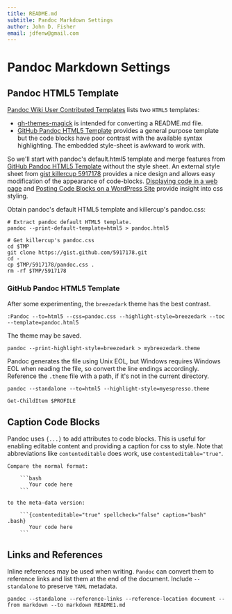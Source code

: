 ```yaml
---
title: README.md
subtitle: Pandoc Markdown Settings
author: John D. Fisher
email: jdfenw@gmail.com
---
```

# Pandoc Markdown Settings

## Pandoc HTML5 Template

[Pandoc Wiki User Contributed Templates] lists two `HTML5` templates:

* [gh-themes-magick] is intended for converting a README.md file.
* [GitHub Pandoc HTML5 Template] provides a general purpose template but the
  code blocks have poor contrast with the available syntax highlighting. The
  embedded style-sheet is awkward to work with.

So we'll start with pandoc's default.html5 template and merge features from
[GitHub Pandoc HTML5 Template] without the style sheet. An external style sheet
from [gist killercup 5917178] provides a nice design and allows easy
modification of the appearance of code-blocks. [Displaying code in a web page]
and [Posting Code Blocks on a WordPress Site] provide insight into css styling.

Obtain pandoc's default HTML5 template and killercup's pandoc.css:

```{contenteditable="true" spellcheck="false" caption="bash" .bash}
# Extract pandoc default HTML5 template.
pandoc --print-default-template=html5 > pandoc.html5

# Get killercup's pandoc.css
cd $TMP
git clone https://gist.github.com/5917178.git
cd -
cp $TMP/5917178/pandoc.css .
rm -rf $TMP/5917178
```

### GitHub Pandoc HTML5 Template

After some experimenting, the `breezedark` theme has the best contrast.

```{contenteditable="true" spellcheck="false" caption="viml" .bash}
:Pandoc --to=html5 --css=pandoc.css --highlight-style=breezedark --toc --template=pandoc.html5
```

The theme may be saved.

```{contenteditable="true" spellcheck="false" caption="bash" .bash}
pandoc --print-highlight-style=breezedark > mybreezedark.theme
```

Pandoc generates the file using Unix EOL, but Windows requires Windows EOL
when reading the file, so convert the line endings accordingly. Reference the `.theme` file with a path, if it's not in the current directory.


```{contenteditable="true" spellcheck="false" caption="bash" .bash}
pandoc --standalone --to=html5 --highlight-style=myespresso.theme
```

```{contenteditable="true" spellcheck="false" caption="PowerShell" .powershell}
Get-ChildItem $PROFILE
```

## Caption Code Blocks

Pandoc uses `{...}` to add attributes to code blocks. This is useful for enabling editable content and providing a caption for css to style. Note that abbreviations like `contenteditable` does work, use `contenteditable="true"`.

~~~{contenteditable="true" spellcheck="false" caption="markdown" .markdown}
Compare the normal format:

    ```bash
       Your code here
    ```

to the meta-data version:

    ```{contenteditable="true" spellcheck="false" caption="bash" .bash}
       Your code here
    ```
~~~

## Links and References

Inline references may be used when writing. `Pandoc` can convert them to reference links and list them at the end of the document. Include `--standalone` to preserve `YAML` metadata.

```{contenteditable="true" spellcheck="false" caption="bash" .bash}
pandoc --standalone --reference-links --reference-location document --from markdown --to markdown README1.md
```

<!--
## References
-->

[Pandoc Wiki User Contributed Templates]: https://github.com/jgm/pandoc/wiki/User-contributed-templates
[gh-themes-magick]: https://github.com/tajmone/gh-themes-magick
[GitHub Pandoc HTML5 Template]: https://github.com/tajmone/pandoc-goodies/tree/master/templates/html5/github
[Listing Captions With Delimited Code Blocks and Pandoc]: https://www.kartar.net/2012/12/listing-captions-with-delimited-code-blocks-and-pandoc/
[gist killercup 5917178]: https://gist.github.com/killercup/5917178
[Displaying code in a web page]: https://websemantics.uk/articles/displaying-code-in-web-pages/
[Posting Code Blocks on a WordPress Site]: https://css-tricks.com/posting-code-blocks-wordpress-site/
